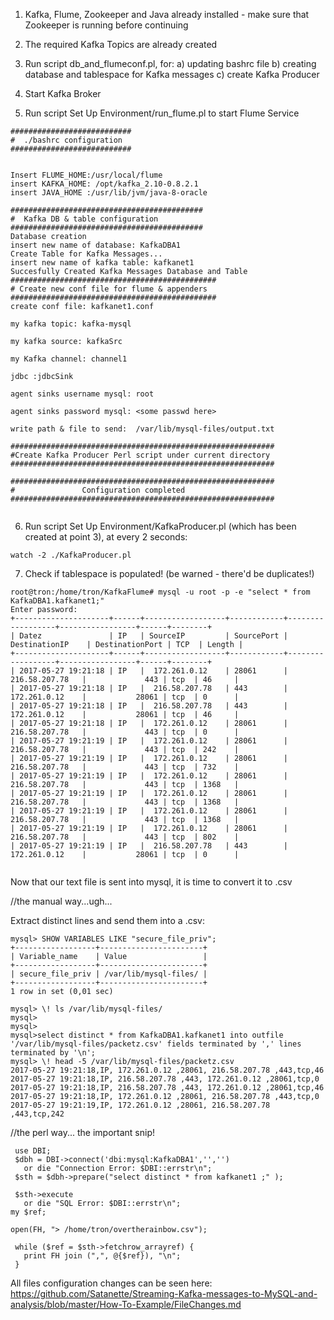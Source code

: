 
1) Kafka, Flume, Zookeeper and Java already installed - make sure that Zookeeper is running before continuing

2) The required Kafka Topics are already created

3) Run script db_and_flumeconf.pl, for:
a) updating bashrc file
b) creating  database and tablespace for Kafka messages
c) create Kafka Producer 


3) Start Kafka Broker


4) Run script Set Up Environment/run_flume.pl to start Flume Service

```
###########################
#  ./bashrc configuration  
###########################


Insert FLUME_HOME:/usr/local/flume
insert KAFKA_HOME: /opt/kafka_2.10-0.8.2.1
insert JAVA_HOME :/usr/lib/jvm/java-8-oracle

###########################################
#  Kafka DB & table configuration          
###########################################
Database creation 
insert new name of database: KafkaDBA1
Create Table for Kafka Messages...
insert new name of kafka table: kafkanet1
Succesfully Created Kafka Messages Database and Table 
##############################################
# Create new conf file for flume & appenders         
##############################################
create conf file: kafkanet1.conf            

my kafka topic: kafka-mysql

my kafka source: kafkaSrc

my Kafka channel: channel1

jdbc :jdbcSink

agent sinks username mysql: root

agent sinks password mysql: <some passwd here>

write path & file to send:  /var/lib/mysql-files/output.txt

###########################################################
#Create Kafka Producer Perl script under current directory 
###########################################################

###########################################################
#               Configuration completed                    
###########################################################


```


6) Run script Set Up Environment/KafkaProducer.pl (which has been created at point 3), at every 2 seconds:

```
watch -2 ./KafkaProducer.pl
``` 

7) Check if tablespace is populated! (be warned - there'd be duplicates!)

```
root@tron:/home/tron/KafkaFlume# mysql -u root -p -e "select * from KafkaDBA1.kafkanet1;"
Enter password: 
+---------------------+------+------------------+------------+------------------+-----------------+------+--------+
| Datez               | IP   | SourceIP         | SourcePort | DestinationIP    | DestinationPort | TCP  | Length |
+---------------------+------+------------------+------------+------------------+-----------------+------+--------+
| 2017-05-27 19:21:18 | IP   |  172.261.0.12    | 28061      |  216.58.207.78   |             443 | tcp  | 46     |
| 2017-05-27 19:21:18 | IP   |  216.58.207.78   | 443        |  172.261.0.12    |           28061 | tcp  | 0      |
| 2017-05-27 19:21:18 | IP   |  216.58.207.78   | 443        |  172.261.0.12    |           28061 | tcp  | 46     |
| 2017-05-27 19:21:18 | IP   |  172.261.0.12    | 28061      |  216.58.207.78   |             443 | tcp  | 0      |
| 2017-05-27 19:21:19 | IP   |  172.261.0.12    | 28061      |  216.58.207.78   |             443 | tcp  | 242    |
| 2017-05-27 19:21:19 | IP   |  172.261.0.12    | 28061      |  216.58.207.78   |             443 | tcp  | 732    |
| 2017-05-27 19:21:19 | IP   |  172.261.0.12    | 28061      |  216.58.207.78   |             443 | tcp  | 1368   |
| 2017-05-27 19:21:19 | IP   |  172.261.0.12    | 28061      |  216.58.207.78   |             443 | tcp  | 1368   |
| 2017-05-27 19:21:19 | IP   |  172.261.0.12    | 28061      |  216.58.207.78   |             443 | tcp  | 1368   |
| 2017-05-27 19:21:19 | IP   |  172.261.0.12    | 28061      |  216.58.207.78   |             443 | tcp  | 802    |
| 2017-05-27 19:21:19 | IP   |  216.58.207.78   | 443        |  172.261.0.12    |           28061 | tcp  | 0      |


```
 
Now that our text file is sent into mysql, it is time to convert it to .csv 


//the manual way...ugh...

Extract distinct lines and send them into a .csv:
```
mysql> SHOW VARIABLES LIKE "secure_file_priv";
+------------------+-----------------------+
| Variable_name    | Value                 |
+------------------+-----------------------+
| secure_file_priv | /var/lib/mysql-files/ |
+------------------+-----------------------+
1 row in set (0,01 sec)

mysql> \! ls /var/lib/mysql-files/
mysql> 
mysql>
mysql>select distinct * from KafkaDBA1.kafkanet1 into outfile '/var/lib/mysql-files/packetz.csv' fields terminated by ',' lines terminated by '\n';
mysql> \! head -5 /var/lib/mysql-files/packetz.csv
2017-05-27 19:21:18,IP, 172.261.0.12 ,28061, 216.58.207.78 ,443,tcp,46
2017-05-27 19:21:18,IP, 216.58.207.78 ,443, 172.261.0.12 ,28061,tcp,0
2017-05-27 19:21:18,IP, 216.58.207.78 ,443, 172.261.0.12 ,28061,tcp,46
2017-05-27 19:21:18,IP, 172.261.0.12 ,28061, 216.58.207.78 ,443,tcp,0
2017-05-27 19:21:19,IP, 172.261.0.12 ,28061, 216.58.207.78 ,443,tcp,242

```

//the perl way... the important snip! 

```
 use DBI;
 $dbh = DBI->connect('dbi:mysql:KafkaDBA1','','')
   or die "Connection Error: $DBI::errstr\n";
 $sth = $dbh->prepare("select distinct * from kafkanet1 ;" );

 $sth->execute
   or die "SQL Error: $DBI::errstr\n";
my $ref;

open(FH, "> /home/tron/overtherainbow.csv");

 while ($ref = $sth->fetchrow_arrayref) {
   print FH join (",", @{$ref}), "\n";
 }
```

All files configuration changes can be seen here: 
https://github.com/Satanette/Streaming-Kafka-messages-to-MySQL-and-analysis/blob/master/How-To-Example/FileChanges.md 
